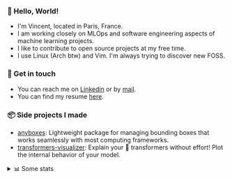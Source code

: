### 👋 Hello, World!

- I'm Vincent, located in Paris, France.
- I am working closely on MLOps and software engineering aspects of machine learning projects.
- I like to contribute to open source projects at my free time.
- I use Linux (Arch btw) and Vim. I'm always trying to discover new FOSS.

### 🔗 Get in touch

- You can reach me on [Linkedin](https://www.linkedin.com/in/vincent-duchauffour-3a9641155/) or by [mail](mailto:vincent.duchauffour@proton.me).
- You can find my resume [here](https://raw.githubusercontent.com/VDuchauffour/resume/main/resume.pdf).

### 📦 Side projects I made

- [anyboxes](https://github.com/VDuchauffour/anyboxes): Lightweight package for managing bounding boxes that works seamlessly with most computing frameworks.
- [transformers-visualizer](https://github.com/VDuchauffour/transformers-visualizer): Explain your 🤗 transformers without effort! Plot the internal behavior of your model. 

<details><summary>📊 Some stats</summary>  
  
<p align="center">
  <img alt="VDuchauffour's github stats" src="https://github-readme-stats.vercel.app/api?username=VDuchauffour&include_all_commits=true&show_icons=true&theme=react"/>
  <br />
  <img alt="VDuchauffour's streak stats" src="https://streak-stats.demolab.com?user=VDuchauffour&theme=react"/>
  <br />
  <img alt="VDuchauffour's language stats" src="https://github-readme-stats.vercel.app/api/top-langs/?username=VDuchauffour&count_private=true&include_all_commits=true&show_icons=true&layout=compact&theme=react"/>
  <!--   <br />
  <img alt="VDuchauffour's Wakatime stats" src="https://github-readme-stats.vercel.app/api/wakatime?username=VDuchauffour&theme=react"/> -->
</p>

#### 🧭 Wakatime stats
<!--START_SECTION:waka-->
![Code Time](http://img.shields.io/badge/Code%20Time-1%2C951%20hrs%2021%20mins-blue)

![Lines of code](https://img.shields.io/badge/From%20Hello%20World%20I%27ve%20Written-5.8%20million%20lines%20of%20code-blue)

**🐱 My GitHub Data** 

> 📦 981.2 kB Used in GitHub's Storage 
 > 
> 🚫 Not Opted to Hire
 > 
> 📜 9 Public Repositories 
 > 
> 🔑 2 Private Repositories 
 > 
**I'm an Early 🐤** 

```text
🌞 Morning                345 commits         ██░░░░░░░░░░░░░░░░░░░░░░░   07.47 % 
🌆 Daytime                2477 commits        █████████████░░░░░░░░░░░░   53.63 % 
🌃 Evening                1376 commits        ███████░░░░░░░░░░░░░░░░░░   29.79 % 
🌙 Night                  421 commits         ██░░░░░░░░░░░░░░░░░░░░░░░   09.11 % 
```
📅 **I'm Most Productive on Monday** 

```text
Monday                   1027 commits        ██████░░░░░░░░░░░░░░░░░░░   22.23 % 
Tuesday                  837 commits         █████░░░░░░░░░░░░░░░░░░░░   18.12 % 
Wednesday                758 commits         ████░░░░░░░░░░░░░░░░░░░░░   16.41 % 
Thursday                 848 commits         █████░░░░░░░░░░░░░░░░░░░░   18.36 % 
Friday                   702 commits         ████░░░░░░░░░░░░░░░░░░░░░   15.20 % 
Saturday                 124 commits         █░░░░░░░░░░░░░░░░░░░░░░░░   02.68 % 
Sunday                   323 commits         ██░░░░░░░░░░░░░░░░░░░░░░░   06.99 % 
```


📊 **This Week I Spent My Time On** 

```text
💬 Programming Languages: 
Python                   25 hrs 10 mins      ███████████████████░░░░░░   77.23 % 
YAML                     2 hrs 36 mins       ██░░░░░░░░░░░░░░░░░░░░░░░   08.00 % 
C++                      1 hr 49 mins        █░░░░░░░░░░░░░░░░░░░░░░░░   05.58 % 
Bash                     54 mins             █░░░░░░░░░░░░░░░░░░░░░░░░   02.78 % 
SQL                      41 mins             █░░░░░░░░░░░░░░░░░░░░░░░░   02.14 % 
```


 Last Updated on 09/06/2024 00:44:24 UTC
<!--END_SECTION:waka-->
</details>

